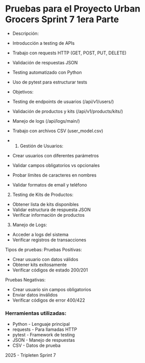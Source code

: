 ﻿# Pruebas para el Proyecto Urban Grocers Sprint 7 1era Parte

- Descripción:
- Introducción a testing de APIs
- Trabajo con requests HTTP (GET, POST, PUT, DELETE)
- Validación de respuestas JSON
- Testing automatizado con Python
- Uso de pytest para estructurar tests

- Objetivos:
- Testing de endpoints de usuarios (/api/v1/users/)
- Validación de productos y kits (/api/v1/products/kits/)
- Manejo de logs (/api/logs/main/)
- Trabajo con archivos CSV (user_model.csv)

- 1. Gestión de Usuarios:
- Crear usuarios con diferentes parámetros
- Validar campos obligatorios vs opcionales
- Probar límites de caracteres en nombres
- Validar formatos de email y teléfono

2. Testing de Kits de Productos:
- Obtener lista de kits disponibles
- Validar estructura de respuesta JSON
- Verificar información de productos

3. Manejo de Logs:
- Acceder a logs del sistema
- Verificar registros de transacciones

Tipos de pruebas:
Pruebas Positivas:
- Crear usuario con datos válidos
- Obtener kits exitosamente
- Verificar códigos de estado 200/201

Pruebas Negativas:
- Crear usuario sin campos obligatorios
- Enviar datos inválidos
- Verificar códigos de error 400/422

### Herramientas utilizadas:
- Python - Lenguaje principal
- requests - Para llamadas HTTP
- pytest - Framework de testing
- JSON - Manejo de respuestas
- CSV - Datos de prueba


2025 - Tripleten Sprint 7
